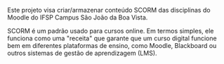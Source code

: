Este projeto visa criar/armazenar conteúdo SCORM das disciplinas do Moodle do IFSP Campus São João da Boa Vista.

SCORM é um padrão usado para cursos online. Em termos simples, ele funciona como uma "receita" que garante que um curso digital funcione bem em diferentes plataformas de ensino, como Moodle, Blackboard ou outros sistemas de gestão de aprendizagem (LMS).
